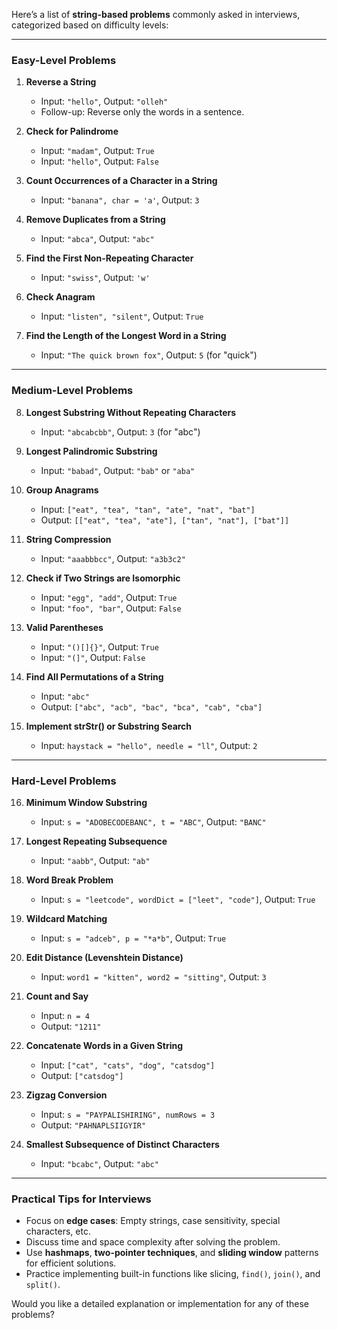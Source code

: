 Here’s a list of **string-based problems** commonly asked in interviews, categorized based on difficulty levels:

---

### **Easy-Level Problems**

1. **Reverse a String**

   - Input: `"hello"`, Output: `"olleh"`
   - Follow-up: Reverse only the words in a sentence.
2. **Check for Palindrome**

   - Input: `"madam"`, Output: `True`
   - Input: `"hello"`, Output: `False`
3. **Count Occurrences of a Character in a String**

   - Input: `"banana", char = 'a'`, Output: `3`
4. **Remove Duplicates from a String**

   - Input: `"abca"`, Output: `"abc"`
5. **Find the First Non-Repeating Character**

   - Input: `"swiss"`, Output: `'w'`
6. **Check Anagram**

   - Input: `"listen", "silent"`, Output: `True`
7. **Find the Length of the Longest Word in a String**

   - Input: `"The quick brown fox"`, Output: `5` (for "quick")

---

### **Medium-Level Problems**

8. **Longest Substring Without Repeating Characters**

   - Input: `"abcabcbb"`, Output: `3` (for "abc")
9. **Longest Palindromic Substring**

   - Input: `"babad"`, Output: `"bab"` or `"aba"`
10. **Group Anagrams**

    - Input: `["eat", "tea", "tan", "ate", "nat", "bat"]`
    - Output: `[["eat", "tea", "ate"], ["tan", "nat"], ["bat"]]`
11. **String Compression**

    - Input: `"aaabbbcc"`, Output: `"a3b3c2"`
12. **Check if Two Strings are Isomorphic**

    - Input: `"egg", "add"`, Output: `True`
    - Input: `"foo", "bar"`, Output: `False`
13. **Valid Parentheses**

    - Input: `"()[]{}"`, Output: `True`
    - Input: `"(]"`, Output: `False`
14. **Find All Permutations of a String**

    - Input: `"abc"`
    - Output: `["abc", "acb", "bac", "bca", "cab", "cba"]`
15. **Implement strStr() or Substring Search**

    - Input: `haystack = "hello", needle = "ll"`, Output: `2`

---

### **Hard-Level Problems**

16. **Minimum Window Substring**

    - Input: `s = "ADOBECODEBANC", t = "ABC"`, Output: `"BANC"`
17. **Longest Repeating Subsequence**

    - Input: `"aabb"`, Output: `"ab"`
18. **Word Break Problem**

    - Input: `s = "leetcode", wordDict = ["leet", "code"]`, Output: `True`
19. **Wildcard Matching**

    - Input: `s = "adceb", p = "*a*b"`, Output: `True`
20. **Edit Distance (Levenshtein Distance)**

    - Input: `word1 = "kitten", word2 = "sitting"`, Output: `3`
21. **Count and Say**

    - Input: `n = 4`
    - Output: `"1211"`
22. **Concatenate Words in a Given String**

    - Input: `["cat", "cats", "dog", "catsdog"]`
    - Output: `["catsdog"]`
23. **Zigzag Conversion**

    - Input: `s = "PAYPALISHIRING", numRows = 3`
    - Output: `"PAHNAPLSIIGYIR"`
24. **Smallest Subsequence of Distinct Characters**

    - Input: `"bcabc"`, Output: `"abc"`

---

### **Practical Tips for Interviews**

- Focus on **edge cases**: Empty strings, case sensitivity, special characters, etc.
- Discuss time and space complexity after solving the problem.
- Use **hashmaps**, **two-pointer techniques**, and **sliding window** patterns for efficient solutions.
- Practice implementing built-in functions like slicing, `find()`, `join()`, and `split()`.

Would you like a detailed explanation or implementation for any of these problems?
